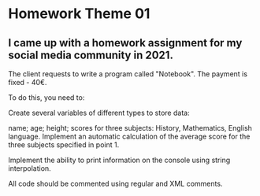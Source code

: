 # Homework Theme 01
## I came up with a homework assignment for my social media community in 2021.

The client requests to write a program called "Notebook". The payment is fixed - 40€.

To do this, you need to:

Create several variables of different types to store data:

name;
age;
height;
scores for three subjects: History, Mathematics, English language.
Implement an automatic calculation of the average score for the three subjects specified in point 1.

Implement the ability to print information on the console using string interpolation.

All code should be commented using regular and XML comments.
